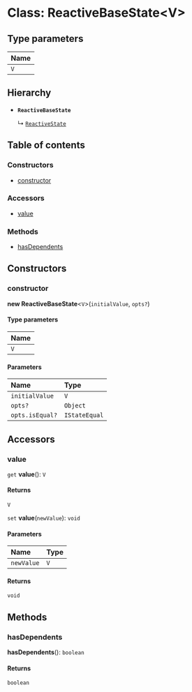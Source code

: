 # Class: ReactiveBaseState\<V>

## Type parameters

| Name |
| :------ |
| `V` |

## Hierarchy

* **`ReactiveBaseState`**

  ↳ [`ReactiveState`](/auto-docs/fixed-layout-editor/classes/ReactiveState.md)

## Table of contents

### Constructors

* [constructor](/auto-docs/fixed-layout-editor/classes/ReactiveBaseState.md#constructor)

### Accessors

* [value](/auto-docs/fixed-layout-editor/classes/ReactiveBaseState.md#value)

### Methods

* [hasDependents](/auto-docs/fixed-layout-editor/classes/ReactiveBaseState.md#hasdependents)

## Constructors

### constructor

**new ReactiveBaseState**<`V`>(`initialValue`, `opts?`)

#### Type parameters

| Name |
| :------ |
| `V` |

#### Parameters

| Name | Type |
| :------ | :------ |
| `initialValue` | `V` |
| `opts?` | `Object` |
| `opts.isEqual?` | `IStateEqual` |

## Accessors

### value

`get` **value**(): `V`

#### Returns

`V`

`set` **value**(`newValue`): `void`

#### Parameters

| Name | Type |
| :------ | :------ |
| `newValue` | `V` |

#### Returns

`void`

## Methods

### hasDependents

**hasDependents**(): `boolean`

#### Returns

`boolean`
